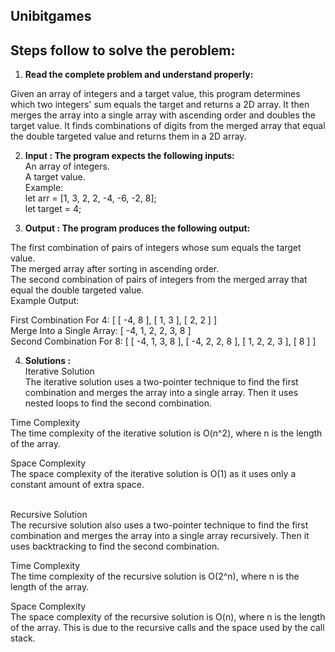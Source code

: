 ## Unibitgames


## Steps follow to solve the peroblem:

1) <b>Read the complete problem and understand properly:</b>

  Given an array of integers and a target value, this program determines which two integers' sum equals the target and returns a 2D array.    It then merges the array into a single array with ascending order and doubles the target value. It finds combinations of digits from the    merged array that equal the double targeted value and returns them in a 2D array.

2) <b>Input : The program expects the following inputs: </b> <br>
  An array of integers. <br>
  A target value. <br>
    Example: <br>
   let arr = [1, 3, 2, 2, -4, -6, -2, 8]; <br>
   let target = 4;

3) <b>Output : The program produces the following output: </b> <br>

The first combination of pairs of integers whose sum equals the target value. <br>
The merged array after sorting in ascending order. <br>
The second combination of pairs of integers from the merged array that equal the double targeted value. <br>
Example Output:  <br>

First Combination For 4: [ [ -4, 8 ], [ 1, 3 ], [ 2, 2 ] ] <br>
Merge Into a Single Array: [ -4, 1, 2, 2, 3, 8 ] <br>
Second Combination For 8: [ [ -4, 1, 3, 8 ], [ -4, 2, 2, 8 ], [ 1, 2, 2, 3 ], [ 8 ] ] <br>



4) <b>Solutions : </b><br>
Iterative Solution<br>
The iterative solution uses a two-pointer technique to find the first combination and merges the array into a single array. Then it uses nested loops to find the second combination.<br>

Time Complexity<br>
The time complexity of the iterative solution is O(n^2), where n is the length of the array.<br>

Space Complexity<br>
The space complexity of the iterative solution is O(1) as it uses only a constant amount of extra space.<br><br>

Recursive Solution<br>
The recursive solution also uses a two-pointer technique to find the first combination and merges the array into a single array recursively. Then it uses backtracking to find the second combination.<br>

Time Complexity<br>
The time complexity of the recursive solution is O(2^n), where n is the length of the array.<br>

Space Complexity<br>
The space complexity of the recursive solution is O(n), where n is the length of the array. This is due to the recursive calls and the space used by the call stack.




